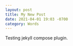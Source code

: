 ```yaml
---
layout: post
title: My New Post
date: 2021-04-01 19:03 -0700
category: Words
---
```

Testing jekyll compose plugin.